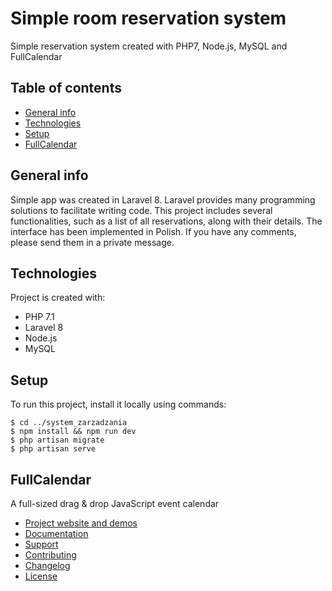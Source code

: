 
# Simple room reservation system

Simple reservation system created with PHP7, Node.js, MySQL and FullCalendar

## Table of contents
* [General info](#general-info)
* [Technologies](#technologies)
* [Setup](#setup)
* [FullCalendar](#fullcalendar)

## General info
Simple app was created in Laravel 8. Laravel provides many programming solutions to facilitate writing code.
This project includes several functionalities, such as a list of all reservations, along with  their details.
The interface has been implemented in Polish.
If you have any comments, please send them in a private message.

## Technologies
Project is created with:
* PHP 7.1
* Laravel 8
* Node.js
* MySQL
	
## Setup
To run this project, install it locally using commands:

```
$ cd ../system_zarzadzania
$ npm install && npm run dev
$ php artisan migrate
$ php artisan serve
```

## FullCalendar

A full-sized drag & drop JavaScript event calendar

- [Project website and demos](http://fullcalendar.io/)
- [Documentation](http://fullcalendar.io/docs)
- [Support](http://fullcalendar.io/support)
- [Contributing](CONTRIBUTING.md)
- [Changelog](CHANGELOG.md)
- [License](LICENSE.txt)
